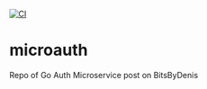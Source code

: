 [![CI](https://github.com/deni1688/microauth/actions/workflows/api-integration-tests.yml/badge.svg)](github.com/deni1688/microauth/actions/workflows/api-integration-tests.yml)
# microauth
Repo of Go Auth Microservice post on BitsByDenis
